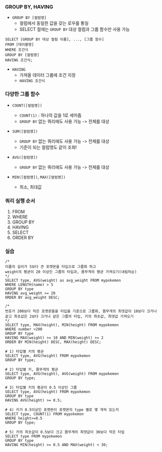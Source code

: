 ### GROUP BY, HAVING
- `GROUP BY [컬럼명]`
	- 컬럼에서 동일한 값을 갖는 로우를 통일
	- SELECT 절에는 `GROUP BY` 대상 컬럼과 그룹 함수만 사용 가능
```MySQL
SELECT [GROUP BY 대상 컬럼 이름], ..., [그룹 함수]
FROM [테이블명]
WHERE 조건식
GROUP BY [컬럼명]
HAVING 조건식;
```

- `HAVING`
	- 가져올 데이터 그룹에 조건 지정
	- `HAVING 조건식`

### 다양한 그룹 함수
- `COUNT([컬럼명])`
	- `COUNT(1)` : 하나의 값을 1로 세어줌
	- `GROUP BY` 없는 쿼리에도 사용 가능 -> 전체를 대상

- `SUM([컬럼명])`
	- `GROUP BY` 없는 쿼리에도 사용 가능 -> 전체를 대상
	- 기준이 되는 컬럼명도 같이 조회!

- `AVG([컬럼명])`
	-  `GROUP BY` 없는 쿼리에도 사용 가능 -> 전체를 대상

- `MIN([컬럼명])`, `MAX([컬럼명])`
	- 최소, 최대값

### 쿼리 실행 순서
1. FROM
2. WHERE
3. GROUP BY
4. HAVING
5. SELECT
6. ORDER BY

### 실습
```MySQL
/*
이름의 길이가 5보다 큰 포켓몬을 타입으로 그룹화 하고
weight의 평균이 20 이상인 그룹의 타입과, 몸무게의 평균 가져오기(내림차순)
*/
SELECT type, AVG(weight) as avg_weight FROM mypokemon
WHERE LENGTH(name) > 5
GROUP BY type
HAVING avg_weight >= 20
ORDER BY avg_weight DESC;

/*
번호가 200보다 작은 포켓몬들을 타입을 기준으로 그룹화, 몸무게의 최댓값이 10보다 크거나 같고 최솟값은 2보다 크거나 같은 그룹의 타입, 키의 최솟값, 최댓값 가져오기
*/
SELECT type, MAX(height), MIN(height) FROM mypokemon
WHERE number <200
GROUP BY type
HAVING MAX(weight) >= 10 AND MIN(weight) >= 2
ORDER BY MIN(height) DESC, MAX(height) DESC;

# 1) 타입별 키의 평균
SELECT type, AVG(height) FROM mypokemon
GROUP BY type;

# 2) 타입별 키, 몸무게의 평균
SELECT type, AVG(height), AVG(weight) FROM mypokemon
GROUP BY type;

# 3) 타입별 키의 평균이 0.5 이상인 그룹
SELECT type, AVG(height) FROM mypokemon
GROUP BY type
HAVING AVG(height) >= 0.5;

# 4) 키가 0.5이상인 포켓몬이 포켓몬의 type 별로 몇 개씩 있는지
SELECT type, COUNT(1) FROM mypokemon
WHERE height>=0.5
GROUP BY type;

# 5) 키의 최솟값이 0.5보다 크고 몸무게의 최댓값이 30보다 작은 타입
SELECT type FROM mypokemon
GROUP BY type
HAVING MIN(height) >= 0.5 AND MAX(weight) < 30;
```
